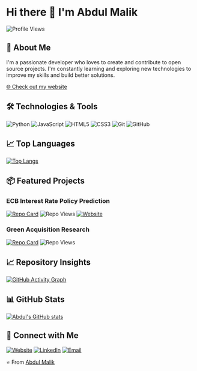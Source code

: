 # Hi there 👋 I'm Abdul Malik

![Profile Views](https://komarev.com/ghpvc/?username=leo-lightfoot&color=blue&style=flat-square)

## 🚀 About Me

I'm a passionate developer who loves to create and contribute to open source projects. I'm constantly learning and exploring new technologies to improve my skills and build better solutions.

[🌐 Check out my website](https://abdulmalik.de)

## 🛠️ Technologies & Tools

![Python](https://img.shields.io/badge/-Python-3776AB?style=flat-square&logo=Python&logoColor=white)
![JavaScript](https://img.shields.io/badge/-JavaScript-F7DF1E?style=flat-square&logo=JavaScript&logoColor=black)
![HTML5](https://img.shields.io/badge/-HTML5-E34F26?style=flat-square&logo=HTML5&logoColor=white)
![CSS3](https://img.shields.io/badge/-CSS3-1572B6?style=flat-square&logo=CSS3&logoColor=white)
![Git](https://img.shields.io/badge/-Git-F05032?style=flat-square&logo=Git&logoColor=white)
![GitHub](https://img.shields.io/badge/-GitHub-181717?style=flat-square&logo=GitHub&logoColor=white)

## 📈 Top Languages

[![Top Langs](https://github-readme-stats.vercel.app/api/top-langs/?username=leo-lightfoot&layout=compact&theme=radical)](https://github.com/leo-lightfoot)

## 📦 Featured Projects

### ECB Interest Rate Policy Prediction
[![Repo Card](https://github-readme-stats.vercel.app/api/pin/?username=leo-lightfoot&repo=ECB-Interest-Rate-Policy&theme=radical)](https://github.com/leo-lightfoot/ECB-Interest-Rate-Policy)
![Repo Views](https://komarev.com/ghpvc/?username=leo-lightfoot&repo=ECB-Interest-Rate-Policy&color=blue&style=flat-square&label=Repository+Views)
[![Website](https://img.shields.io/badge/View_Demo-ecb--interest--rate--policy.streamlit.app-blue?style=flat-square)](https://ecb-interest-rate-policy.streamlit.app/)

### Green Acquisition Research
[![Repo Card](https://github-readme-stats.vercel.app/api/pin/?username=leo-lightfoot&repo=GreenAcquisition&theme=radical)](https://github.com/leo-lightfoot/GreenAcquisition)
![Repo Views](https://komarev.com/ghpvc/?username=leo-lightfoot&repo=GreenAcquisition&color=blue&style=flat-square&label=Repository+Views)

## 📈 Repository Insights

[![GitHub Activity Graph](https://github-readme-activity-graph.vercel.app/graph?username=leo-lightfoot&theme=dracula)](https://github.com/leo-lightfoot)

## 📊 GitHub Stats

[![Abdul's GitHub stats](https://github-readme-stats.vercel.app/api?username=leo-lightfoot&show_icons=true&theme=radical&count_private=true)](https://github.com/leo-lightfoot)

## 🤝 Connect with Me

[![Website](https://img.shields.io/badge/Website-abdulmalik.de-00C7B7?style=flat-square&logo=internet-explorer&logoColor=white)](https://abdulmalik.de)
[![LinkedIn](https://img.shields.io/badge/-LinkedIn-0077B5?style=flat-square&logo=LinkedIn&logoColor=white)](https://linkedin.com/in/abdulmalik2737/)
[![Email](https://img.shields.io/badge/-Email-D14836?style=flat-square&logo=Gmail&logoColor=white)](mailto:abdul.malik.work@gmail.com)

⭐️ From [Abdul Malik](https://github.com/leo-lightfoot) 
